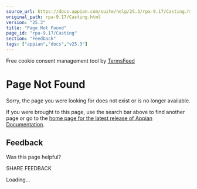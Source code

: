 ```yaml
---
source_url: https://docs.appian.com/suite/help/25.3/rpa-9.17/Casting.html
original_path: rpa-9.17/Casting.html
version: "25.3"
title: "Page Not Found"
page_id: "rpa-9.17/Casting"
section: "Feedback"
tags: ["appian","docs","v25.3"]
---
```



Free cookie consent management tool by [TermsFeed](https://www.termsfeed.com/)

# Page Not Found

Sorry, the page you were looking for does not exist or is no longer available.

If you were brought to this page, use the search bar above to find another page or go to the [home page for the latest release of Appian Documentation](https://docs.appian.com/suite/help/latest/).

## Feedback

Was this page helpful?

SHARE FEEDBACK

Loading...